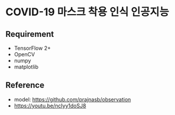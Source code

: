 # COVID-19 마스크 착용 인식 인공지능

## Requirement

- TensorFlow 2+
- OpenCV
- numpy
- matplotlib

## Reference

- model: https://github.com/prajnasb/observation
- https://youtu.be/ncIyy1doSJ8